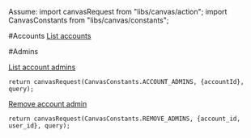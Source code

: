
Assume:
import canvasRequest   from "libs/canvas/action";
import CanvasConstants from "libs/canvas/constants";

#Accounts
[List accounts](https://canvas.instructure.com/doc/api/all_resources.html#method.accounts.sub_accounts)





#Admins

[List account admins](https://canvas.instructure.com/doc/api/admins.html#method.admins.index)

  `return canvasRequest(CanvasConstants.ACCOUNT_ADMINS, {accountId}, query);`

[Remove account admin](https://canvas.instructure.com/doc/api/all_resources.html#method.admins.destroy)

  `return canvasRequest(CanvasConstants.REMOVE_ADMINS, {account_id, user_id}, query);`

